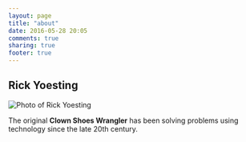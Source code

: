 ```yaml
---
layout: page
title: "about"
date: 2016-05-28 20:05
comments: true
sharing: true
footer: true
---
```


## Rick Yoesting
![Photo of Rick Yoesting](https://www.gravatar.com/avatar/24fe447aad204e9747fd5fdf8cb83f30?s=200 "Photo of Rick Yoesting")

The original **Clown Shoes Wrangler** has been solving problems using technology since the late 20th century.